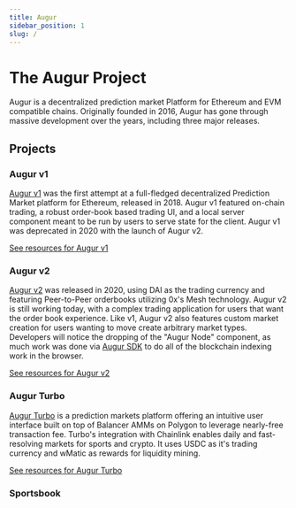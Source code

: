 ```yaml
---
title: Augur
sidebar_position: 1
slug: /
---
```


# The Augur Project

Augur is a decentralized prediction market Platform for Ethereum and EVM compatible chains. Originally founded in 2016, Augur has gone through massive development over the years, including three major releases.

## Projects
### Augur v1
[Augur v1](/v1) was the first attempt at a full-fledged decentralized Prediction Market platform for Ethereum, released in 2018. Augur v1 featured on-chain trading, a robust order-book based trading UI, and a local server component meant to be run by users to serve state for the client. Augur v1 was deprecated in 2020 with the launch of Augur v2.

[See resources for Augur v1](/v1)
### Augur v2
[Augur v2](/v2) was released in 2020, using DAI as the trading currency and featuring Peer-to-Peer orderbooks utilizing 0x's Mesh technology. Augur v2 is still working today, with a complex trading application for users that want the order book experience. Like v1, Augur v2 also features custom market creation for users wanting to move create arbitrary market types. Developers will notice the dropping of the "Augur Node" component, as much work was done via [Augur SDK](https://github.com/AugurProject/augur/packages/augur-sdk) to do all of the blockchain indexing work in the browser.

[See resources for Augur v2](/v2)

### Augur Turbo
[Augur Turbo](/Turbo) is a prediction markets platform offering an intuitive user interface built on top of Balancer AMMs on Polygon to leverage nearly-free transaction fee. Turbo's integration with Chainlink enables daily and fast-resolving markets for sports and crypto. It uses USDC as it's trading currency and wMatic as rewards for liquidity mining.

[See resources for Augur Turbo](/turbo)

### Sportsbook
